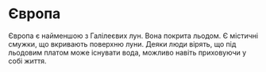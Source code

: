 # Європа

Європа є найменшою з Галілеєвих лун. Вона покрита льодом. Є містичні смужки, що
вкривають поверхню луни. Деяки люди вірять, що під льодовим платом може існувати
вода, можливо навіть приховуючи у собі життя.
